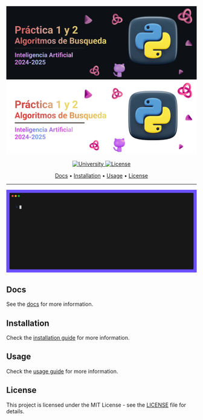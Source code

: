 <div align="center">
  <img src="/.github/images/github-header-image.webp#gh-dark-mode-only" alt="GitHub Header Image" width="auto" />
  <img src="/.github/images/github-header-image-light.webp#gh-light-mode-only" alt="GitHub Header Image" width="auto" />
  
  <!-- Badges -->
  <p></p> 
  <a href="https://ull.es">
    <img
      alt="University"
      src="https://img.shields.io/badge/ULL-5C068C?style=for-the-badge&logo=gitbook&labelColor=302D41"
    />
  </a>
  <a href="https://github.com/hadronomy/PR1-IA-2425/blob/main/LICENSE">
    <img
      alt="License"
      src="https://img.shields.io/badge/MIT-EE999F?style=for-the-badge&logo=starship&label=LICENSE&labelColor=302D41"
    />
  </a>
  <p></p>
  <!-- TOC -->
  <a href="#docs">Docs</a> •
  <a href="#build">Installation</a> •
  <a href="#usage">Usage</a> •
  <a href="#license">License</a>
  <hr />
</div>

<div align="center">

  <img 
    alt="program example" 
    src="/.github/images/ia.gif" 
    width="auto" 
    height="auto"
  />
</div>

## Docs

See the [docs](https://hadronomy.github.io/PR1y2-IA-2425) for more information.

## Installation

Check the [installation guide](https://hadronomy.github.io/PR1y2-IA-2425/installation.html) for more information.

## Usage

Check the [usage guide](https://hadronomy.github.io/PR1y2-IA-2425/usage.html) for more information.

## License

This project is licensed under the MIT License -
see the [LICENSE](/LICENSE) file for details.
